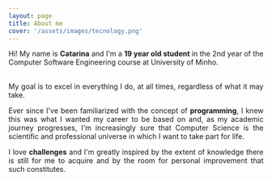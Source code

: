 ```yaml
---
layout: page
title: About me
cover: '/assets/images/tecnology.png'
---
```


<div align="justify">
Hi! My name is <b>Catarina</b> and I'm a <b>19 year old student</b> in the 2nd year of the Computer Software Engineering course at University of Minho. <br><br>

My goal is to excel in everything I do, at all times, regardless of what it may take.

Ever since I've been familiarized with the concept of <b>programming</b>, I knew this was what I wanted my career to be based on and, as my academic journey progresses, I'm increasingly sure that Computer Science is the scientific and professional universe in which I want to take part for life.

I love <b>challenges</b> and I'm greatly inspired by the extent of knowledge there is still for me to acquire and by the room for personal improvement that such constitutes.
</div>

<html>
<head>
<meta name="viewport" content="width=device-width, initial-scale=1">
<link rel="stylesheet" href="https://cdnjs.cloudflare.com/ajax/libs/font-awesome/4.7.0/css/font-awesome.min.css">
<style>
.fa {
  padding: 10px;
  font-size: 15px;
  width: 15px;
  text-align: center;
  text-decoration: none;
  margin: 3px 1px;
  border-radius: 25%;
}

.fa:hover {
    opacity: 0.7;
}

.fa-facebook {
  background: #3B5998;
  color: white;
}

.fa-github {
  background: #000000;
  color: white;
}

.fa-linkedin {
  background: #007bb5;
  color: white;
}
</style>
</head>
<body>


<center>
<a href="https://www.facebook.com/catarinaamachado" class="fa fa-facebook"></a>
<a href="https://github.com/catarinaamachado" class="fa fa-github"></a>
<a href="https://www.linkedin.com/in/catarinaamachado/" class="fa fa-linkedin"></a>
</center>


</body>
</html>
